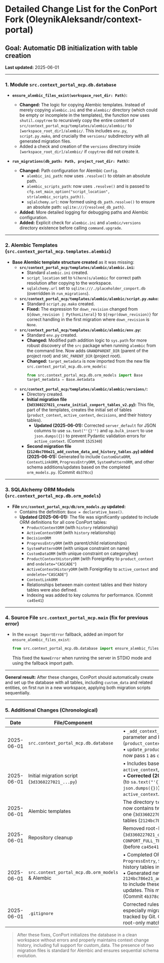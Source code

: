 # Detailed Change List for the ConPort Fork (OleynikAleksandr/context-portal)

## Goal: Automatic DB initialization with table creation

**Last updated:** 2025-06-01

---

### 1. Module `src.context_portal_mcp.db.database`

* **`ensure_alembic_files_exist(workspace_root_dir: Path)`:**
  * **Changed:** The logic for copying Alembic templates. Instead of merely copying `alembic.ini` and the `alembic/` directory (which could be empty or incomplete in the templates), the function now uses `shutil.copytree` to recursively copy the entire content of `src/context_portal_mcp/templates/alembic/alembic/` to `[workspace_root_dir]/alembic/`. This includes `env.py`, `script.py.mako`, and crucially the `versions/` subdirectory with all generated migration files.
  * Added a check and creation of the `versions` directory inside `[workspace_root_dir]/alembic/` if `copytree` did not create it.

* **`run_migrations(db_path: Path, project_root_dir: Path)`:**
  * **Changed:** Path configuration for Alembic `Config`.
    * `alembic_ini_path`: now uses `.resolve()` to obtain an absolute path.
    * `alembic_scripts_path`: now uses `.resolve()` and is passed to `cfg.set_main_option("script_location", str(alembic_scripts_path))`.
    * `sqlalchemy.url`: now formed using `db_path.resolve()` to ensure an absolute path: `sqlite:///{resolved_db_path}`.
  * **Added:** More detailed logging for debugging paths and Alembic configuration.
  * **Added:** Explicit check for `alembic.ini` and `alembic/versions` directory existence before calling `command.upgrade`.

---

### 2. Alembic Templates (`src.context_portal_mcp.templates.alembic`)

* **Base Alembic template structure created** as it was missing:
  * **`src/context_portal_mcp/templates/alembic/alembic.ini`:**
    * Standard `alembic.ini` created.
    * `script_location` set to `%(here)s/alembic` for correct path resolution after copying to the workspace.
    * `sqlalchemy.url` set to `sqlite:///./placeholder_conport.db` (overridden in `run_migrations`).
  * **`src/context_portal_mcp/templates/alembic/alembic/script.py.mako`:**
    * Standard `script.py.mako` created.
    * **Fixed:** The expression for `down_revision` changed from `${down_revision | PythonLiteral}` to `${repr(down_revision)}` for correct handling in the first migration where `down_revision` is `None`.
  * **`src/context_portal_mcp/templates/alembic/alembic/env.py`:**
    * Standard `env.py` created.
    * **Changed:** Modified path addition logic to `sys.path` for more robust discovery of the `src` package when running `alembic` from the command line. Now adds `GRANDPARENT_DIR` (parent of the project root) and `SRC_PARENT_DIR` (project root).
    * **Changed:** `target_metadata` is now imported from the new file `src.context_portal_mcp.db.orm_models`:
      ```python
      from src.context_portal_mcp.db.orm_models import Base
      target_metadata = Base.metadata
      ```
  * **`src/context_portal_mcp/templates/alembic/alembic/versions/`:**
    * Directory created.
    * **Initial migration file (`3d3360227021_create_initial_conport_tables_v2.py`):** This file, part of the templates, creates the initial set of tables (`product_context`, `active_context`, `decisions`, and their history tables).
        * **Updated (2025-06-01):** Corrected `server_default` for JSON columns to use `sa.text("'{}'")` and `op.bulk_insert` to use `json.dumps({})` to prevent Pydantic validation errors for `active_context`. (Commit `1525340`)
    * **Second migration file (`2124bc786e21_add_custom_data_and_history_tables.py`) added (2025-06-01):** Generated to include `CustomDataORM`, `ContextLinkORM`, `ProgressEntryORM`, `SystemPatternORM`, and other schema additions/updates based on the completed `orm_models.py`. (Commit `4b378cc`)

---

### 3. SQLAlchemy ORM Models (`src.context_portal_mcp.db.orm_models`)

* **File `src/context_portal_mcp/db/orm_models.py` updated:**
  * Contains the definition: `Base = declarative_base()`.
  * **Updated (2025-06-01):** The file was significantly updated to include ORM definitions for all core ConPort tables:
    * `ProductContextORM` (with `history` relationship)
    * `ActiveContextORM` (with `history` relationship)
    * `DecisionORM`
    * `ProgressEntryORM` (with parent/child relationships)
    * `SystemPatternORM` (with unique constraint on name)
    * `CustomDataORM` (with unique constraint on category/key)
    * `ProductContextHistoryORM` (with ForeignKey to `product_context` and `ondelete="CASCADE"`)
    * `ActiveContextHistoryORM` (with ForeignKey to `active_context` and `ondelete="CASCADE"`)
    * `ContextLinkORM`
    * Relationships between main context tables and their history tables were also defined.
    * Indexing was added to key columns for performance. (Commit `ca45e41`)

---

### 4. Source File `src.context_portal_mcp.main` (fix for previous error)

* In the `except ImportError` fallback, added an import for `ensure_alembic_files_exist`:
  ```python
  from src.context_portal_mcp.db.database import ensure_alembic_files_exist
  ```
  This fixed the `NameError` when running the server in STDIO mode and using the fallback import path.

---

**General result:**
After these changes, ConPort should automatically create and set up the database with all tables, including `custom_data` and related entities, on first run in a new workspace, applying both migration scripts sequentially.

---

### 5. Additional Changes (Chronological)

| Date       | File/Component                          | Change |
|------------|------------------------------------------|--------|
| 2025-06-01 | `src.context_portal_mcp.db.database`     | • `_add_context_history_entry` — added **`context_id`** parameter and logic for column selection (`product_context_id` / `active_context_id`).<br>• `update_product_context` and `update_active_context` now pass `1` as `context_id`. |
| 2025-06-01 | Initial migration script (`3d3360227021_...py`) | • Includes base tables (`product_context`, `active_context`, `decisions`, history).<br>• **Corrected (2025-06-01):** `server_default` for JSON (to `sa.text("'{}'")`) and `op.bulk_insert` (to `json.dumps({})`) to fix Pydantic validation for `active_context`. (Part of commit `1525340`) |
| 2025-06-01 | Alembic templates                        | The directory `templates/alembic/alembic/versions/` now contains two migration files: the corrected initial one (`3d3360227021_...`) and the new one for additional tables (`2124bc786e21_...`). |
| 2025-06-01 | Repository cleanup                       | Removed root-level duplicate files (`3d3360227021_create_initial_conport_tables_v2.py`, `CONPORT_FULL_TEST_REPORT.md`). Commit `b15e58b` (before `ca45e41`). |
| 2025-06-01 | `src.context_portal_mcp.db.orm_models` & Alembic | • Completed ORM definitions for `CustomData`, `ProgressEntry`, `SystemPattern`, `ContextLink`, and history tables in `orm_models.py` (Commit `ca45e41`).<br>• Generated new Alembic migration `2124bc786e21_add_custom_data_and_history_tables.py` to include these tables and necessary schema updates. This migration was successfully added to Git (Commit `4b378cc`). |
| 2025-06-01 | `.gitignore`                             | Corrected rules to ensure Alembic template files, especially migration scripts in `versions/`, are properly tracked by Git. Changed `alembic/` to `/alembic/` for root-only matching. (Part of commit `4b378cc`). |

> After these fixes, ConPort initializes the database in a clean workspace without errors and properly maintains context change history, including full support for custom_data. The presence of two migration files is standard for Alembic and ensures sequential schema evolution.
